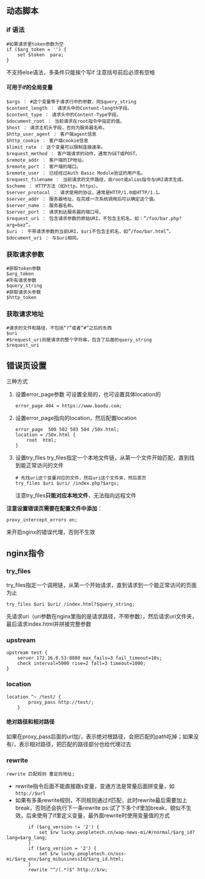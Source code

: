 ## 动态脚本
### if 语法
 
```shell
#如果请求里token参数为空
if ($arg_token = '') {
    set $token  para; 
}
```

不支持else语法，多条件只能挨个写if
注意括号前后必须有空格

#### 可用于if的全局变量

```shell
$args ： #这个变量等于请求行中的参数，同$query_string
$content_length ： 请求头中的Content-length字段。
$content_type ： 请求头中的Content-Type字段。
$document_root ： 当前请求在root指令中指定的值。
$host ： 请求主机头字段，否则为服务器名称。
$http_user_agent ： 客户端agent信息
$http_cookie ： 客户端cookie信息
$limit_rate ： 这个变量可以限制连接速率。
$request_method ： 客户端请求的动作，通常为GET或POST。
$remote_addr ： 客户端的IP地址。
$remote_port ： 客户端的端口。
$remote_user ： 已经经过Auth Basic Module验证的用户名。
$request_filename ： 当前请求的文件路径，由root或alias指令与URI请求生成。
$scheme ： HTTP方法（如http，https）。
$server_protocol ： 请求使用的协议，通常是HTTP/1.0或HTTP/1.1。
$server_addr ： 服务器地址，在完成一次系统调用后可以确定这个值。
$server_name ： 服务器名称。
$server_port ： 请求到达服务器的端口号。
$request_uri ： 包含请求参数的原始URI，不包含主机名，如：”/foo/bar.php?arg=baz”。
$uri ： 不带请求参数的当前URI，$uri不包含主机名，如”/foo/bar.html”。
$document_uri ： 与$uri相同。
```

### 获取请求参数

```shell
#获取token参数
$arg_token 
#所有请求参数
$query_string
#获取请求头参数
$http_token
```

### 获取请求地址

```shell
#请求的文件和路径，不包括“?”或者“#”之后的东西
$uri
#$request_uri则是请求的整个字符串，包含了后面的query_string
$request_uri

```
## 错误页设置
三种方式
1. 设置error_page参数
    可设置全局的，也可设置具体location的
    
    ```
    error_page 404 = https://www.baodu.com;
    ```
1. 设置error_page指向的location，然后配置location
    
    ```
    error_page  500 502 503 504 /50x.html;
    location = /50x.html {
        root  html;
    }
    ```
2. 设置try_files
    try_files指定一个本地文件链，从第一个文件开始匹配，直到找到能正常访问的文件
    
    ```shell
    # 先找uri这个变量对应的文件，然后uri这个文件夹，然后首页
    try_files $uri $uri/ /index.php?$args;
    ```
    
    注意try_files**只能对应本地文件**，无法指向远程文件


**注意设置错误页需要在配置文件中添加**：

```
proxy_intercept_errors on;
```
来开启nginx的错误代理，否则不生效
    
## nginx指令
    
### try_files
try_files指定一个调用链，从第一个开始请求，直到请求到一个能正常访问的页面为止
    
```
try_files $uri $uri/ /index.html?$query_string; 
```
先请求uri（uri参数在nginx里指的是请求路径，不带参数），然后请求uri文件夹，最后请求index.html并拼接完整参数

### upstream

```shell
upstream test {
    server 172.16.0.53:8888 max_fails=3 fail_timeout=10s;
    check interval=5000 rise=2 fall=3 timeout=1000;
}
```

### location

```shell
location ^~ /test/ {
        proxy_pass http://test/;
    }
```

#### 绝对路径和相对路径
如果在proxy_pass后面的url加/，表示绝对根路径，会把匹配的path吃掉；如果没有/，表示相对路径，把匹配的路径部分也给代理过去

### rewrite
```shell
rewrite 匹配规则 重定向地址;
```
* rewrite指令后面不能直接跟`$`变量，变通方法是常量后面拼变量，如`http://$url`
* 如果有多条rewrite规则，不同规则通过if匹配，此时rewrite最后需要加上break，否则还会执行下一条rewrite ps:试了下多个if里加break，貌似不生效，后来使用了if里定义变量，最外面rewrite时使用变量值的方式
    
```
        if ($arg_version != '2') {
            set $rw lucky.peopletech.cn/wap-news-mi/#/normal/$arg_id?lang=$arg_lang;
        }
        if ($arg_version = '2') {
            set $rw lucky.peopletech.cn/oss-mi/$arg_env/$arg_mibusinessId/$arg_id.html;
        }
        rewrite "^/(.*)$" http://$rw;
```